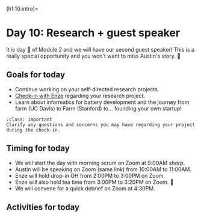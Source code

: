 (h1:10:intro)=
# Day 10: Research + guest speaker

It is day 🎳 of Module 2 and we will have our second guest speaker!
This is a really special opportunity and you won't want to miss Austin's story. 🤠



## Goals for today

- Continue working on your self-directed research projects.
- [Check-in with Enze](https://docs.google.com/spreadsheets/d/1pO6ei4Rua8z8N9CYzgPr4ae1lBM4Cz8NmAfn36zrvNA/edit#gid=0) regarding your research project.
- Learn about informatics for battery development and the journey from farm (UC Davis) to Farm (Stanford) to... founding your own startup!

```{admonition} Milestone
:class: important
Clarify any questions and concerns you may have regarding your project during the check-in.
```


## Timing for today

- We will start the day with morning scrum on Zoom at 9:00AM _sharp_.
- Austin will be speaking on Zoom (same link) from 10:00AM to 11:00AM.
- Enze will hold drop-in OH from 2:00PM to 3:00PM on Zoom.
- Enze will also hold tea time from 3:00PM to 3:20PM on Zoom. 🍵
- We will convene for a quick debrief on Zoom at 4:30PM.



## Activities for today

```{tableofcontents}
```


